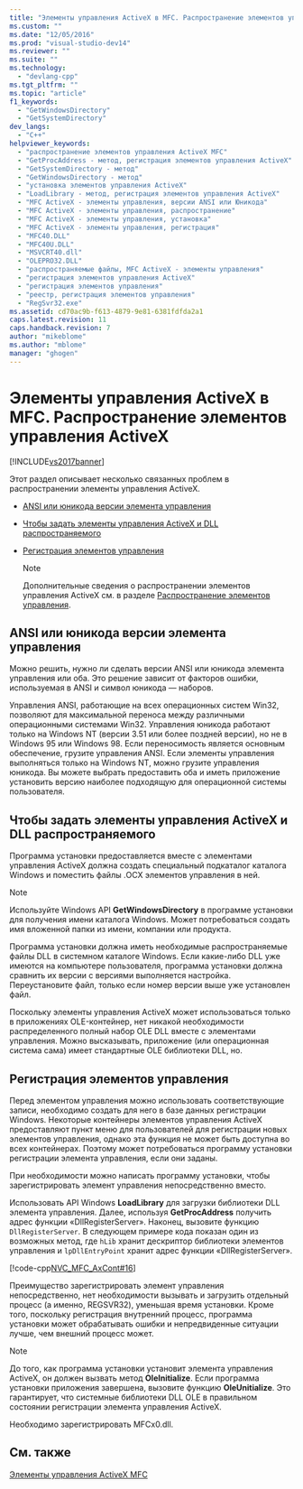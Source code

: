 ```yaml
---
title: "Элементы управления ActiveX в MFC. Распространение элементов управления ActiveX | Microsoft Docs"
ms.custom: ""
ms.date: "12/05/2016"
ms.prod: "visual-studio-dev14"
ms.reviewer: ""
ms.suite: ""
ms.technology: 
  - "devlang-cpp"
ms.tgt_pltfrm: ""
ms.topic: "article"
f1_keywords: 
  - "GetWindowsDirectory"
  - "GetSystemDirectory"
dev_langs: 
  - "C++"
helpviewer_keywords: 
  - "распространение элементов управления ActiveX MFC"
  - "GetProcAddress - метод, регистрация элементов управления ActiveX"
  - "GetSystemDirectory - метод"
  - "GetWindowsDirectory - метод"
  - "установка элементов управления ActiveX"
  - "LoadLibrary - метод, регистрация элементов управления ActiveX"
  - "MFC ActiveX - элементы управления, версии ANSI или Юникода"
  - "MFC ActiveX - элементы управления, распространение"
  - "MFC ActiveX - элементы управления, установка"
  - "MFC ActiveX - элементы управления, регистрация"
  - "MFC40.DLL"
  - "MFC40U.DLL"
  - "MSVCRT40.dll"
  - "OLEPRO32.DLL"
  - "распространяемые файлы, MFC ActiveX - элементы управления"
  - "регистрация элементов управления ActiveX"
  - "регистрация элементов управления"
  - "реестр, регистрация элементов управления"
  - "RegSvr32.exe"
ms.assetid: cd70ac9b-f613-4879-9e81-6381fdfda2a1
caps.latest.revision: 11
caps.handback.revision: 7
author: "mikeblome"
ms.author: "mblome"
manager: "ghogen"
---
```

# Элементы управления ActiveX в MFC. Распространение элементов управления ActiveX
[!INCLUDE[vs2017banner](../assembler/inline/includes/vs2017banner.md)]

Этот раздел описывает несколько связанных проблем в распространении элементы управления ActiveX.  
  
-   [ANSI или юникода версии элемента управления](#_core_ansi_or_unicode_control_versions)  
  
-   [Чтобы задать элементы управления ActiveX и DLL распространяемого](#_core_installing_activex_controls_and_redistributable_dlls)  
  
-   [Регистрация элементов управления](#_core_registering_controls)  
  
    > [!NOTE]
    >  Дополнительные сведения о распространении элементов управления ActiveX см. в разделе [Распространение элементов управления](../Topic/Redistributing%20Controls.md).  
  
##  <a name="_core_ansi_or_unicode_control_versions"></a> ANSI или юникода версии элемента управления  
 Можно решить, нужно ли сделать версии ANSI или юникода элемента управления или оба.  Это решение зависит от факторов ошибки, используемая в ANSI и символ юникода — наборов.  
  
 Управления ANSI, работающие на всех операционных систем Win32, позволяют для максимальной переноса между различными операционными системами Win32.  Управления юникода работают только на Windows NT \(версии 3.51 или более поздней версии\), но не в Windows 95 или Windows 98.  Если переносимость является основным обеспечение, грузите управления ANSI.  Если элементы управления выполняться только на Windows NT, можно грузите управления юникода.  Вы можете выбрать предоставить оба и иметь приложение установить версию наиболее подходящую для операционной системы пользователя.  
  
##  <a name="_core_installing_activex_controls_and_redistributable_dlls"></a> Чтобы задать элементы управления ActiveX и DLL распространяемого  
 Программа установки предоставляется вместе с элементами управления ActiveX должна создать специальный подкаталог каталога Windows и поместить файлы .OCX элементов управления в ней.  
  
> [!NOTE]
>  Используйте Windows API **GetWindowsDirectory** в программе установки для получения имени каталога Windows.  Может потребоваться создать имя вложенной папки из имени, компании или продукта.  
  
 Программа установки должна иметь необходимые распространяемые файлы DLL в системном каталоге Windows.  Если какие\-либо DLL уже имеются на компьютере пользователя, программа установки должна сравнить их версии с версиями выполняется настройка.  Переустановите файл, только если номер версии выше уже установлен файл.  
  
 Поскольку элементы управления ActiveX может использоваться только в приложениях OLE\-контейнер, нет никакой необходимости распределенного полный набор OLE DLL вместе с элементами управления.  Можно высказывать, приложение \(или операционная система сама\) имеет стандартные OLE библиотеки DLL, но.  
  
##  <a name="_core_registering_controls"></a> Регистрация элементов управления  
 Перед элементом управления можно использовать соответствующие записи, необходимо создать для него в базе данных регистрации Windows.  Некоторые контейнеры элементов управления ActiveX предоставляют пункт меню для пользователей для регистрации новых элементов управления, однако эта функция не может быть доступна во всех контейнерах.  Поэтому может потребоваться программу установки регистрации элемента управления, если они заданы.  
  
 При необходимости можно написать программу установки, чтобы зарегистрировать элемент управления непосредственно вместо.  
  
 Использовать API Windows **LoadLibrary**  для загрузки библиотеки DLL элемента управления.  Далее, используя **GetProcAddress**  получить адрес функции «DllRegisterServer».  Наконец, вызовите функцию `DllRegisterServer`.  В следующем примере кода показан один из возможных метод, где `hLib` хранит дескриптор библиотеки элементов управления и `lpDllEntryPoint`  хранит адрес функции «DllRegisterServer».  
  
 [!code-cpp[NVC_MFC_AxCont#16](../mfc/codesnippet/CPP/mfc-activex-controls-distributing-activex-controls_1.cpp)]  
  
 Преимущество зарегистрировать элемент управления непосредственно, нет необходимости вызывать и загрузить отдельный процесс \(а именно, REGSVR32\), уменьшая время установки.  Кроме того, поскольку регистрация внутренний процесс, программа установки может обрабатывать ошибки и непредвиденные ситуации лучше, чем внешний процесс может.  
  
> [!NOTE]
>  До того, как программа установки установит элемента управления ActiveX, он должен вызвать метод **OleInitialize**.  Если программа установки приложения завершена, вызовите функцию **OleUnitialize**.  Это гарантирует, что системные библиотеки DLL OLE в правильном состоянии регистрации элемента управления ActiveX.  
  
 Необходимо зарегистрировать MFCx0.dll.  
  
## См. также  
 [Элементы управления ActiveX MFC](../mfc/mfc-activex-controls.md)